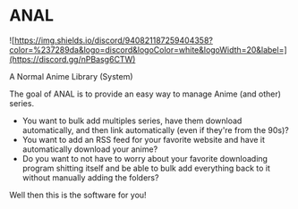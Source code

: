# ANAL

![https://img.shields.io/discord/940821187259404358?color=%237289da&logo=discord&logoColor=white&logoWidth=20&label=](https://discord.gg/nPBasg6CTW)

A Normal Anime Library (System)

The goal of ANAL is to provide an easy way to manage Anime (and other) series.

- You want to bulk add multiples series, have them download automatically, and then link automatically (even if they're from the 90s)?
- You want to add an RSS feed for your favorite website and have it automatically download your anime?
- Do you want to not have to worry about your favorite downloading program shitting itself and be able to bulk add everything back to it without manually adding the folders?

Well then this is the software for you!

